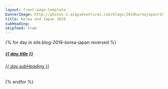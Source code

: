 ```yaml
---
layout: front-page-template
bannerImage: http://photos-1.asapadventures.com/blogs/2019koreajapan/2019-09-15/IMG_0294.jpg_compressed.JPEG
title: Korea and Japan 2019
subHeading:
skipfeed: true
---
```


<div class="text-uppercase adventure-list experience">
  {% for day in site.blog-2019-korea-japan reversed %}
    <div class="col-md-6 col-sm-6 animated fadeInUp" data-wow-delay="0.1s" data-wow-duration="1s">
      <a href="{{day.url | prepend: site.baseurl}}">
        <img src="{{ day.bannerImage }}"  alt="" class="img-responsive">
        <div class="overlay-lnk text-uppercase text-center">
          <i class="icon icon-streetsign"></i>
          <h5>{{ day.title }}</h5>
          <h6>{{ day.subHeading }}</h6>
        </div>
      </a>
    </div>
  {% endfor %}
</div>
